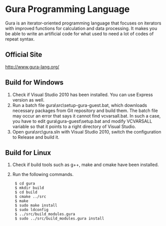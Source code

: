 Gura Programming Language
=========================
Gura is an iterator-oriented programming language
that focuses on iterators with improved functions
for calculation and data processing.
It makes you be able to write an artificial code
for what used to need a lot of codes of repeat syntax.

Official Site
-------------
http://www.gura-lang.org/

Build for Windows
-----------------
1. Check if Visual Studio 2010 has been installed. You can use Express version as well.
2. Run a batch file gura\src\setup-gura-guest.bat, which downloads necessary packages
   from Git repository and build them. The batch file may occur an error that says
   it cannot find vcvarsall.bat. In such a case, you have to edit gura\gura-guest\setup.bat
   and modify VCVARSALL variable so that it points to a right directory of Visual Studio.
3. Open gura\src\gura.sln with Visual Studio 2010, switch the configuration to Release
   and build it.

Build for Linux
-----------------
1. Check if build tools such as g++, make and cmake have been installed.
2. Run the following commands.

        $ cd gura
        $ mkdir build
        $ cd build
        $ cmake ../src
        $ make
        $ sudo make install
        $ sudo ldconfig
        $ ../src/build_modules.gura
        $ sudo ../src/build_modules.gura install
